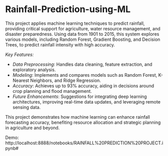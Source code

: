 # Rainfall-Prediction-using-ML


This project applies machine learning techniques to predict rainfall, providing critical support for agriculture, water resource management, and disaster preparedness. Using data from 1901 to 2015, this system explores various models, including Random Forest, Gradient Boosting, and Decision Trees, to predict rainfall intensity with high accuracy.

*Key Features:*
- *Data Preprocessing*: Handles data cleaning, feature extraction, and exploratory analysis.
- *Modeling*: Implements and compares models such as Random Forest, K-Nearest Neighbors, and Ridge Regression.
- *Accuracy*: Achieves up to 93% accuracy, aiding in decisions around crop planning and flood management.
- *Future Enhancements*: Suggestions for integrating deep learning architectures, improving real-time data updates, and leveraging remote sensing data.

This project demonstrates how machine learning can enhance rainfall forecasting accuracy, benefiting resource allocation and strategic planning in agriculture and beyond.

Demo: http://localhost:8888/notebooks/RAINFALL%20PREDICTION%20PROJECT.ipynb#
